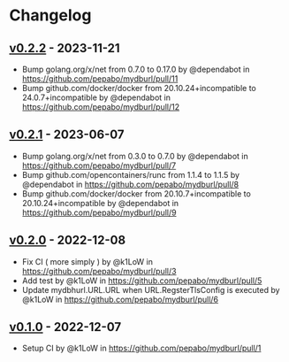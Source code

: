 # Changelog

## [v0.2.2](https://github.com/pepabo/mydburl/compare/v0.2.1...v0.2.2) - 2023-11-21
- Bump golang.org/x/net from 0.7.0 to 0.17.0 by @dependabot in https://github.com/pepabo/mydburl/pull/11
- Bump github.com/docker/docker from 20.10.24+incompatible to 24.0.7+incompatible by @dependabot in https://github.com/pepabo/mydburl/pull/12

## [v0.2.1](https://github.com/pepabo/mydburl/compare/v0.2.0...v0.2.1) - 2023-06-07
- Bump golang.org/x/net from 0.3.0 to 0.7.0 by @dependabot in https://github.com/pepabo/mydburl/pull/7
- Bump github.com/opencontainers/runc from 1.1.4 to 1.1.5 by @dependabot in https://github.com/pepabo/mydburl/pull/8
- Bump github.com/docker/docker from 20.10.7+incompatible to 20.10.24+incompatible by @dependabot in https://github.com/pepabo/mydburl/pull/9

## [v0.2.0](https://github.com/pepabo/mydburl/compare/v0.1.0...v0.2.0) - 2022-12-08
- Fix CI ( more simply ) by @k1LoW in https://github.com/pepabo/mydburl/pull/3
- Add test by @k1LoW in https://github.com/pepabo/mydburl/pull/5
- Update mydbhurl.URL.URL when URL.RegsterTlsConfig is executed by @k1LoW in https://github.com/pepabo/mydburl/pull/6

## [v0.1.0](https://github.com/pepabo/mydburl/commits/v0.1.0) - 2022-12-07
- Setup CI by @k1LoW in https://github.com/pepabo/mydburl/pull/1
